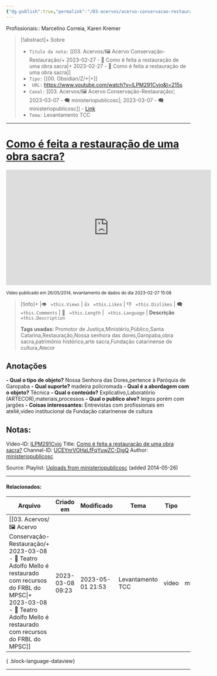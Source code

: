 ```yaml
---
{"dg-publish":true,"permalink":"/03-acervos/acervo-conservacao-restauracao/2023-02-27-como-e-feita-a-restauracao-de-uma-obra-sacra/","tags":["🖼️/🎥️"],"created":"2023-02-27T15:08:10.977-03:00","updated":"2023-05-05T13:02:08.963-03:00"}
---
```


Profissionais:: Marcelino Correia, Karen Kremer
>[!abstract]+ Sobre
>- `Titulo da nota:`  [[03. Acervos/🖼️ Acervo Conservação-Restauração/+ 2023-02-27   -  🎥️ Como é feita a restauração de uma obra sacra\|+ 2023-02-27   -  🎥️ Como é feita a restauração de uma obra sacra]]
>- `Tipo:`  [[00. Obsidian/Z/+\|+]]
>- ` URL:`  https://www.youtube.com/watch?v=lLPM291Cvjo&t=215s
>- `Canal:` [[03. Acervos/🖼️ Acervo Conservação-Restauração/; 2023-03-07 - 🗨️ ministeriopublicosc\|; 2023-03-07 - 🗨️ ministeriopublicosc]] - [Link](http://www.youtube.com/@ministeriopublicosc)
>- `Tema:`  Levantamento TCC
***

# [Como é feita a restauração de uma obra sacra?](https://www.youtube.com/watch?v=lLPM291Cvjo&t=215s)

<center><iframe width="560" height="315" src="https://www.youtube.com/embed/lLPM291Cvjo" title="YouTube video player" frameborder="0" allow="accelerometer; autoplay; clipboard-write; encrypted-media; gyroscope; picture-in-picture" allowfullscreen></iframe></center>



<small> Vídeo publicado em 26/05/2014, levantamento de dados do dia 2023-02-27 15:08</small> 

>[!info]+ |👁️ ` =this.Views` | 👍 ` =this.Likes`  | 👎 ` =this.Dislikes` | 🗨️  ` =this.Comments` | 🎥️ ` =this.Length` | ` =this.Language` |
>**Descrição**
> ` =this.Description`
> 
> **Tags usadas:** Promotor de Justiça,Ministério,Público,Santa Catarina,Restauração,Nossa senhora das dores,Garopaba,obra sacra,patrimônio histórico,arte sacra,Fundação catarinense de cultura,Atecor


## Anotações
**- Qual o tipo de objeto?** 
	Nossa Senhora das Dores,pertence à Paróquia de Garopaba
**- Qual suporte?**
	madeira policromada
**- Qual é a abordagem com o objeto?**
	Técnica
**- Qual o conteúdo?**
	Explicativo,Laboratório (ARTECOR),materiais,processos
**- Qual o publico alvo?**
	leigos porém com jargões
**- Coisas interessantes:**
	Entrevistas com profissionais em ateliê,video institucional da Fundação catarinense de cultura

## Notas:


Video-ID: <a target='_blank' href='https://youtu.be/lLPM291Cvjo'>lLPM291Cvjo</a>
Title: <a target='_blank' href='https://youtu.be/lLPM291Cvjo'>Como é feita a restauração de uma obra sacra?</a>
Channel-ID: <a target='_blank' href='https://www.youtube.com/channel/UCEYnrVOHaLfFqYuwZC-DjgQ'>UCEYnrVOHaLfFqYuwZC-DjgQ</a>
Author: <a target='_blank' href='https://www.youtube.com/channel/UCEYnrVOHaLfFqYuwZC-DjgQ'>ministeriopublicosc</a>

Source: Playlist: <a target='_blank' href='https://www.youtube.com/playlist?list=UUEYnrVOHaLfFqYuwZC-DjgQ'>Uploads from ministeriopublicosc</a> (added 2014-05-26)



***
#### Relacionados:
| Arquivo                                                                                                                                                                                                                        | Criado em        | Modificado       | Tema             | Tipo  | Canal               |
| ------------------------------------------------------------------------------------------------------------------------------------------------------------------------------------------------------------------------------ | ---------------- | ---------------- | ---------------- | ----- | ------------------- |
| [[03. Acervos/🖼️ Acervo Conservação-Restauração/+ 2023-03-08   -  🎥️ Teatro Adolfo Mello é restaurado com recursos do FRBL do MPSC\|+ 2023-03-08   -  🎥️ Teatro Adolfo Mello é restaurado com recursos do FRBL do MPSC]] | 2023-03-08 09:23 | 2023-05-01 21:53 | Levantamento TCC | video | ministeriopublicosc |

{ .block-language-dataview}
***